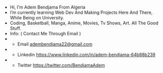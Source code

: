 - Hi, I’m Adem Bendjama From Algeria 
- I’m currently learning Web Dev And Making Projects Here And There, While Being on University.
- Coding, Basketball, Manga, Anime, Movies, Tv Shows, Art. All The Good Stuff.
- Info: ( Contact Me Through Email )
- - Email         adembendjama22@gmail.com
- - Linkedin      https://www.linkedin.com/in/adem-bendjama-64b88b239
- - Twitter       https://twitter.com/BendjamaAdem

